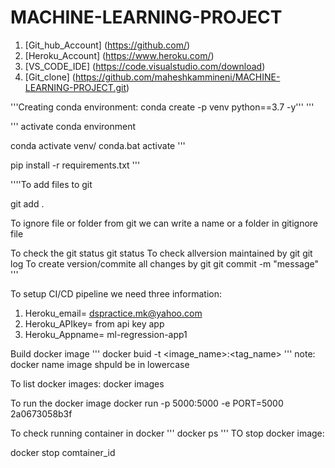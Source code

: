# MACHINE-LEARNING-PROJECT

1. [Git_hub_Account] (https://github.com/)
2. [Heroku_Account] (https://www.heroku.com/)
3. [VS_CODE_IDE] (https://code.visualstudio.com/download)
4. [Git_clone] (https://github.com/maheshkammineni/MACHINE-LEARNING-PROJECT.git)

'''Creating conda environment:
conda create -p venv python==3.7 -y'''
'''

''' activate conda environment

conda activate venv/ 
conda.bat activate
'''



pip install -r requirements.txt '''

''''To add files to git

git add .

To ignore file or folder from git we can write a name or a folder in gitignore file

To check the git status
git status
To check allversion maintained by git
git log
To create version/commite all changes by git
git commit -m "message" '''

To setup CI/CD pipeline we need three information:
1. Heroku_email=  dspractice.mk@yahoo.com
2. Heroku_APIkey=  from api key app
3. Heroku_Appname= ml-regression-app1


Build docker image
'''
docker buid -t <image_name>:<tag_name>
'''
note: docker name image shpuld be in lowercase

To list docker images:
docker images

To run the docker image
docker run -p 5000:5000 -e PORT=5000 2a0673058b3f

To check running container in docker
'''
docker ps
'''
TO stop docker image: 

docker stop comtainer_id






